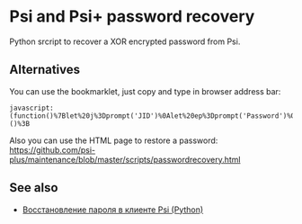 # Psi and Psi+ password recovery

Python srcript to recover a XOR encrypted password from Psi.

## Alternatives
You can use the bookmarklet, just copy and type in browser address bar:

    javascript:(function()%7Blet%20j%3Dprompt('JID')%0Alet%20ep%3Dprompt('Password')%0Alet%20p%3D''%0Afor(let%20n1%3D0%2Cn2%3D0%3B%20n1%3Cep.length%3B%20n1%2B%3D4)%20%7B%0A%20if(n1%2B4%20%3E%20ep.length)%20break%0A%20p%20%2B%3D%20String.fromCharCode(Number('0x'%2Bep.substr(n1%2C4))%20%5E%20j.charCodeAt(n2%2B%2B))%0A%20if(n2%3E%3Dj.length)%20n2%20%3D%200%0A%7D%0Aalert(p)%7D)()%3B


Also you can use the HTML page to restore a password:
https://github.com/psi-plus/maintenance/blob/master/scripts/passwordrecovery.html

## See also
* [Восстановление пароля в клиенте Psi (Python)](https://shamansir.github.io/blog/ru/articles/recovering-psi-password-python/)
